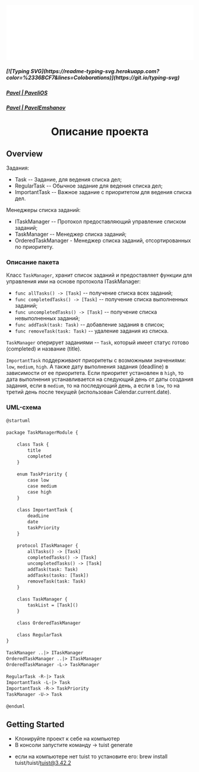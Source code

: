 ![Image alt](https://github.com/Pave1iOS/SeeFood/blob/main/image.png)

<h5>[![Typing SVG](https://readme-typing-svg.herokuapp.com?color=%2336BCF7&lines=Coloborations)](https://git.io/typing-svg)</h5>
<h5><a href="https://github.com/Pave1iOS" target="_blank">Pavel | PaveliOS </a></h5>
<h5><a href="https://github.com/PavelEmshanov" target="_blank">Pavel | PavelEmshanov </a></h5>

<h1 align="center">Описание проекта</h1>

## Overview

Задания:
- Task -- Задание, для ведения списка дел;
- RegularTask -- Обычное задание для ведения списка дел;
- ImportantTask -- Важное задание с приоритетом для ведения списка дел.

Менеджеры списка заданий:
- ITaskManager -- Протокол предоставляющий управление списком заданий;
- TaskManager -- Менеджер списка заданий;
- OrderedTaskManager - Менеджер списка заданий, отсортированных по приоритету.

### Описание пакета
Класс `TaskManager`, хранит список заданий и предоставляет функции для управления ими на основе протокола ITaskManager:

- `func allTasks() -> [Task]` -- получение списка всех заданий;
- `func completedTasks() -> [Task]` -- получение списка выполненных заданий;
- `func uncompletedTasks() -> [Task]` -- получение списка невыполненных заданий;
- `func addTask(task: Task)` -- добавление задания в список;
- `func removeTask(task: Task)` -- удаление задания из списка.

`TaskManager` оперирует заданиями -- `Task`, который имеет статус готово (completed) и название (title).

`ImportantTask` поддерживают приоритеты с возможными значениями: `low`, `medium`, `high`. 
А также дату выполнения задания (deadline) в зависимости от ее приоритета. 
Если приоритет установлен в `high`, то дата выполнения устанавливается на следующий день от даты создания задания, 
если в `medium`, то на последующий день, а если в `low`, то на третий день после текущей 
(использован Calendar.current.date).

### UML-схема 

```plantuml
@startuml

package TaskManagerModule {

	class Task {
		title
		completed
	}

	enum TaskPriority {
		case low
		case medium
		case high
	}

	class ImportantTask {
		deadLine
		date
		taskPriority
	}

	protocol ITaskManager {
		allTasks() -> [Task]
		completedTasks() -> [Task]
		uncompletedTasks() -> [Task]
		addTask(task: Task)
		addTasks(tasks: [Task])
		removeTask(task: Task)
	}

	class TaskManager {
		taskList = [Task]()
	}

	class OrderedTaskManager

	class RegularTask
}

TaskManager ..|> ITaskManager 
OrderedTaskManager ..|> ITaskManager 
OrderedTaskManager -L-> TaskManager

RegularTask -R-|> Task
ImportantTask -L-|> Task
ImportantTask -R-> TaskPriority
TaskManager -U-> Task

@enduml
```



## Getting Started

- Клонируйте проект к себе на компьютер
- В консоли запустите команду -> tuist generate

* если на компьютере нет tuist то установите его:
brew install tuist/tuist/tuist@3.42.2
